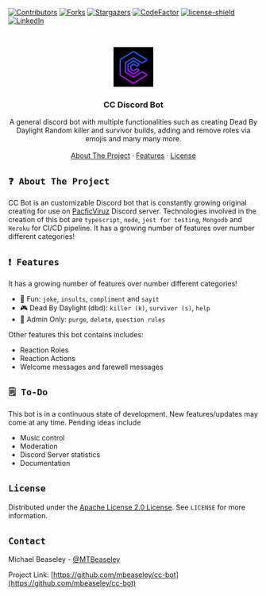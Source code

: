 <!-- PROJECT SHIELDS -->
<!--
*** I'm using markdown "reference style" links for readability.
*** Reference links are enclosed in brackets [ ] instead of parentheses ( ).
*** See the bottom of this document for the declaration of the reference variables
*** for contributors-url, forks-url, etc. This is an optional, concise syntax you may use.
*** https://www.markdownguide.org/basic-syntax/#reference-style-links
-->

[![Contributors][contributors-shield]][contributors-url]
[![Forks][forks-shield]][forks-url]
[![Stargazers][stars-shield]][stars-url]
[![CodeFactor][codefactor-shield]][codefactor-url]
[![license-shield]][license-url]
[![LinkedIn][linkedin-shield]][linkedin-url]

<!-- PROJECT LOGO -->
<br />
<p align="center">
  <a href="https://github.com/github_username/repo_name">
    <img src="src/assets/images/logo.png" alt="Logo" width="80" height="80">
  </a>

  <h3 align="center">CC Discord Bot</h3>

  <p align="center">
    A general discord bot with multiple functionalities such as creating Dead By Daylight Random killer and survivor builds, adding and remove roles via emojis and many many more.
    <!-- <br /> -->
<!--     <a href="https://github.com/github_username/repo_name"><strong>Explore the docs »</strong></a> -->
    <br />
    <br />
    <a href="#about-the-project">About The Project</a>
    ·
    <a href="#feature">Features</a>
    ·
    <a href="#License">License</a>
  </p>
</p>

<!-- ABOUT THE PROJECT -->

## `❓ About The Project`

<!-- [![Product Name Screen Shot][product-screenshot]](https://example.com) -->

CC Bot is an customizable Discord bot that is constantly growing original creating for use on <a href="https://www.twitch.tv/pacificviruz">PacficViruz</a> Discord server. Technologies involved in the creation of this bot are `typescript`, `node`, `jest for testing`, `Mongodb` and `Heroku` for CI/CD pipeline. It has a growing number of features over number different categories!

## `❗ Features`

It has a growing number of features over number different categories!

- 🎉 Fun: `joke`, `insults`, `compliment` and `sayit`
- 🎮 Dead By Daylight (dbd): `killer (k)`, `surviver (s)`, `help`
- 🚫 Admin Only: `purge`, `delete`, `question rules`

Other features this bot contains includes:

- Reaction Roles
- Reaction Actions
- Welcome messages and farewell messages

## `🗒️ To-Do`

This bot is in a continuous state of development. New features/updates may come at any time. Pending ideas include

- Music control
- Moderation
- Discord Server statistics
- Documentation

<!-- LICENSE -->

## `License`

Distributed under the <a href="https://github.com/mbeaseley/cc-bot/blob/master/LICENSE">Apache License 2.0 License</a>. See `LICENSE` for more information.

<!-- CONTACT -->

## `Contact`

Michael Beaseley - [@MTBeaseley](https://twitter.com/twitter_handle)

Project Link: [https://github.com/mbeaseley/cc-bot](https://github.com/mbeaseley/cc-bot)

<!-- MARKDOWN LINKS & IMAGES -->
<!-- https://www.markdownguide.org/basic-syntax/#reference-style-links -->

[contributors-shield]: https://img.shields.io/github/contributors/mbeaseley/cc-bot.svg?style=for-the-badge
[contributors-url]: https://github.com/mbeaseley/cc-bot/graphs/contributors
[forks-shield]: https://img.shields.io/github/forks/mbeaseley/cc-bot.svg?style=for-the-badge
[forks-url]: https://github.com/mbeaseley/cc-bot/network/members
[stars-shield]: https://img.shields.io/github/stars/mbeaseley/cc-bot.svg?style=for-the-badge
[stars-url]: https://github.com/mbeaseley/cc-bot/stargazers
[issues-shield]: https://img.shields.io/github/issues/mbeaseley/cc-bot.svg?style=for-the-badge
[issues-url]: https://github.com/mbeaseley/cc-bot/issues
[codefactor-shield]: https://www.codefactor.io/repository/github/mbeaseley/cc-bot/badge?style=for-the-badge
[codefactor-url]: https://www.codefactor.io/repository/github/mbeaseley/cc-bot
[license-shield]: https://img.shields.io/github/license/mbeaseley/cc-bot.svg?style=for-the-badge
[license-url]: https://github.com/mbeaseley/cc-bot/blob/master/LICENSE.txt
[linkedin-shield]: https://img.shields.io/badge/-LinkedIn-black.svg?style=for-the-badge&logo=linkedin&colorB=555
[linkedin-url]: https://linkedin.com/in/michael-beaseley
